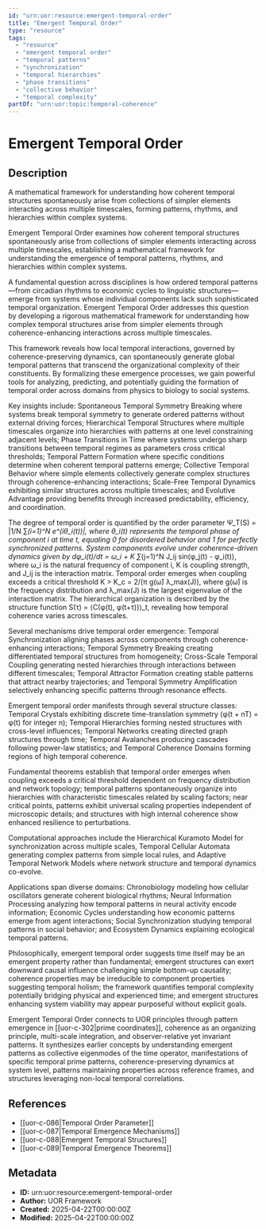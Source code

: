 ```yaml
---
id: "urn:uor:resource:emergent-temporal-order"
title: "Emergent Temporal Order"
type: "resource"
tags:
  - "resource"
  - "emergent temporal order"
  - "temporal patterns"
  - "synchronization"
  - "temporal hierarchies"
  - "phase transitions"
  - "collective behavior"
  - "temporal complexity"
partOf: "urn:uor:topic:temporal-coherence"
---
```


# Emergent Temporal Order

## Description

A mathematical framework for understanding how coherent temporal structures spontaneously arise from collections of simpler elements interacting across multiple timescales, forming patterns, rhythms, and hierarchies within complex systems.

Emergent Temporal Order examines how coherent temporal structures spontaneously arise from collections of simpler elements interacting across multiple timescales, establishing a mathematical framework for understanding the emergence of temporal patterns, rhythms, and hierarchies within complex systems.

A fundamental question across disciplines is how ordered temporal patterns—from circadian rhythms to economic cycles to linguistic structures—emerge from systems whose individual components lack such sophisticated temporal organization. Emergent Temporal Order addresses this question by developing a rigorous mathematical framework for understanding how complex temporal structures arise from simpler elements through coherence-enhancing interactions across multiple timescales.

This framework reveals how local temporal interactions, governed by coherence-preserving dynamics, can spontaneously generate global temporal patterns that transcend the organizational complexity of their constituents. By formalizing these emergence processes, we gain powerful tools for analyzing, predicting, and potentially guiding the formation of temporal order across domains from physics to biology to social systems.

Key insights include: Spontaneous Temporal Symmetry Breaking where systems break temporal symmetry to generate ordered patterns without external driving forces; Hierarchical Temporal Structures where multiple timescales organize into hierarchies with patterns at one level constraining adjacent levels; Phase Transitions in Time where systems undergo sharp transitions between temporal regimes as parameters cross critical thresholds; Temporal Pattern Formation where specific conditions determine when coherent temporal patterns emerge; Collective Temporal Behavior where simple elements collectively generate complex structures through coherence-enhancing interactions; Scale-Free Temporal Dynamics exhibiting similar structures across multiple timescales; and Evolutive Advantage providing benefits through increased predictability, efficiency, and coordination.

The degree of temporal order is quantified by the order parameter Ψ_T(S) = |1/N ∑_(i=1)^N e^(iθ_i(t))|, where θ_i(t) represents the temporal phase of component i at time t, equaling 0 for disordered behavior and 1 for perfectly synchronized patterns. System components evolve under coherence-driven dynamics given by dφ_i(t)/dt = ω_i + K ∑_(j=1)^N J_ij sin(φ_j(t) - φ_i(t)), where ω_i is the natural frequency of component i, K is coupling strength, and J_ij is the interaction matrix. Temporal order emerges when coupling exceeds a critical threshold K > K_c = 2/(π g(ω̄) λ_max(J)), where g(ω̄) is the frequency distribution and λ_max(J) is the largest eigenvalue of the interaction matrix. The hierarchical organization is described by the structure function S(τ) = ⟨C(φ(t), φ(t+τ))⟩_t, revealing how temporal coherence varies across timescales.

Several mechanisms drive temporal order emergence: Temporal Synchronization aligning phases across components through coherence-enhancing interactions; Temporal Symmetry Breaking creating differentiated temporal structures from homogeneity; Cross-Scale Temporal Coupling generating nested hierarchies through interactions between different timescales; Temporal Attractor Formation creating stable patterns that attract nearby trajectories; and Temporal Symmetry Amplification selectively enhancing specific patterns through resonance effects.

Emergent temporal order manifests through several structure classes: Temporal Crystals exhibiting discrete time-translation symmetry (φ(t + nT) = φ(t) for integer n); Temporal Hierarchies forming nested structures with cross-level influences; Temporal Networks creating directed graph structures through time; Temporal Avalanches producing cascades following power-law statistics; and Temporal Coherence Domains forming regions of high temporal coherence.

Fundamental theorems establish that temporal order emerges when coupling exceeds a critical threshold dependent on frequency distribution and network topology; temporal patterns spontaneously organize into hierarchies with characteristic timescales related by scaling factors; near critical points, patterns exhibit universal scaling properties independent of microscopic details; and structures with high internal coherence show enhanced resilience to perturbations.

Computational approaches include the Hierarchical Kuramoto Model for synchronization across multiple scales, Temporal Cellular Automata generating complex patterns from simple local rules, and Adaptive Temporal Network Models where network structure and temporal dynamics co-evolve.

Applications span diverse domains: Chronobiology modeling how cellular oscillators generate coherent biological rhythms; Neural Information Processing analyzing how temporal patterns in neural activity encode information; Economic Cycles understanding how economic patterns emerge from agent interactions; Social Synchronization studying temporal patterns in social behavior; and Ecosystem Dynamics explaining ecological temporal patterns.

Philosophically, emergent temporal order suggests time itself may be an emergent property rather than fundamental; emergent structures can exert downward causal influence challenging simple bottom-up causality; coherence properties may be irreducible to component properties suggesting temporal holism; the framework quantifies temporal complexity potentially bridging physical and experienced time; and emergent structures enhancing system viability may appear purposeful without explicit goals.

Emergent Temporal Order connects to UOR principles through pattern emergence in [[uor-c-302|prime coordinates]], coherence as an organizing principle, multi-scale integration, and observer-relative yet invariant patterns. It synthesizes earlier concepts by understanding emergent patterns as collective eigenmodes of the time operator, manifestations of specific temporal prime patterns, coherence-preserving dynamics at system level, patterns maintaining properties across reference frames, and structures leveraging non-local temporal correlations.

## References

- [[uor-c-086|Temporal Order Parameter]]
- [[uor-c-087|Temporal Emergence Mechanisms]]
- [[uor-c-088|Emergent Temporal Structures]]
- [[uor-c-089|Temporal Emergence Theorems]]

## Metadata

- **ID:** urn:uor:resource:emergent-temporal-order
- **Author:** UOR Framework
- **Created:** 2025-04-22T00:00:00Z
- **Modified:** 2025-04-22T00:00:00Z
